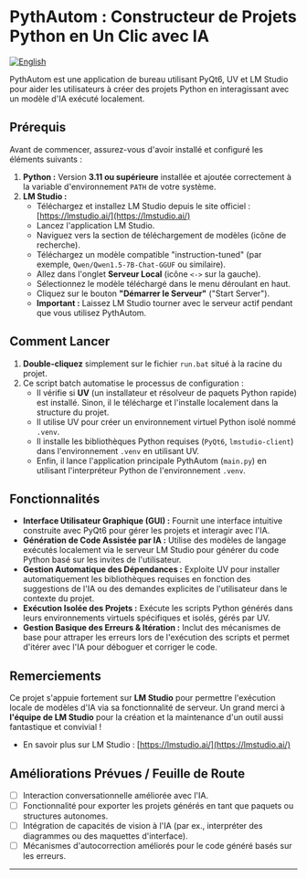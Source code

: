 # PythAutom : Constructeur de Projets Python en Un Clic avec IA

[![English](https://img.shields.io/badge/Language-English-blue.svg)](README.md)

PythAutom est une application de bureau utilisant PyQt6, UV et LM Studio pour aider les utilisateurs à créer des projets Python en interagissant avec un modèle d'IA exécuté localement.

## Prérequis

Avant de commencer, assurez-vous d'avoir installé et configuré les éléments suivants :

1.  **Python :** Version **3.11 ou supérieure** installée et ajoutée correctement à la variable d'environnement `PATH` de votre système.
2.  **LM Studio :**
    *   Téléchargez et installez LM Studio depuis le site officiel : [https://lmstudio.ai/](https://lmstudio.ai/)
    *   Lancez l'application LM Studio.
    *   Naviguez vers la section de téléchargement de modèles (icône de recherche).
    *   Téléchargez un modèle compatible "instruction-tuned" (par exemple, `Qwen/Qwen1.5-7B-Chat-GGUF` ou similaire).
    *   Allez dans l'onglet **Serveur Local** (icône `<->` sur la gauche).
    *   Sélectionnez le modèle téléchargé dans le menu déroulant en haut.
    *   Cliquez sur le bouton **"Démarrer le Serveur"** ("Start Server").
    *   **Important :** Laissez LM Studio tourner avec le serveur actif pendant que vous utilisez PythAutom.

## Comment Lancer

1.  **Double-cliquez** simplement sur le fichier `run.bat` situé à la racine du projet.
2.  Ce script batch automatise le processus de configuration :
    *   Il vérifie si **UV** (un installateur et résolveur de paquets Python rapide) est installé. Sinon, il le télécharge et l'installe localement dans la structure du projet.
    *   Il utilise UV pour créer un environnement virtuel Python isolé nommé `.venv`.
    *   Il installe les bibliothèques Python requises (`PyQt6`, `lmstudio-client`) dans l'environnement `.venv` en utilisant UV.
    *   Enfin, il lance l'application principale PythAutom (`main.py`) en utilisant l'interpréteur Python de l'environnement `.venv`.

## Fonctionnalités

*   **Interface Utilisateur Graphique (GUI) :** Fournit une interface intuitive construite avec PyQt6 pour gérer les projets et interagir avec l'IA.
*   **Génération de Code Assistée par IA :** Utilise des modèles de langage exécutés localement via le serveur LM Studio pour générer du code Python basé sur les invites de l'utilisateur.
*   **Gestion Automatique des Dépendances :** Exploite UV pour installer automatiquement les bibliothèques requises en fonction des suggestions de l'IA ou des demandes explicites de l'utilisateur dans le contexte du projet.
*   **Exécution Isolée des Projets :** Exécute les scripts Python générés dans leurs environnements virtuels spécifiques et isolés, gérés par UV.
*   **Gestion Basique des Erreurs & Itération :** Inclut des mécanismes de base pour attraper les erreurs lors de l'exécution des scripts et permet d'itérer avec l'IA pour déboguer et corriger le code.

## Remerciements

Ce projet s'appuie fortement sur **LM Studio** pour permettre l'exécution locale de modèles d'IA via sa fonctionnalité de serveur. Un grand merci à **l'équipe de LM Studio** pour la création et la maintenance d'un outil aussi fantastique et convivial !

*   En savoir plus sur LM Studio : [https://lmstudio.ai/](https://lmstudio.ai/)

## Améliorations Prévues / Feuille de Route

*   [ ] Interaction conversationnelle améliorée avec l'IA.
*   [ ] Fonctionnalité pour exporter les projets générés en tant que paquets ou structures autonomes.
*   [ ] Intégration de capacités de vision à l'IA (par ex., interpréter des diagrammes ou des maquettes d'interface).
*   [ ] Mécanismes d'autocorrection améliorés pour le code généré basés sur les erreurs.

---
